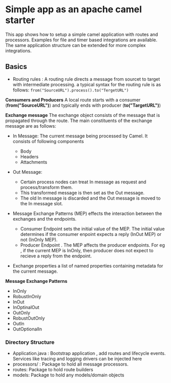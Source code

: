 # Simple app as an apache camel starter
This app shows how to setup a simple camel application with routes and processors. Examples for file and timer based integrations are available. The same application structure can be extended for more complex integrations.

## Basics

- Routing rules : A routing rule directs a message from sourcet to target with intermediate processing. a typical syntax for the routing rule is as follows:
```from("SourceURL").process().to("TergetURL")```

**Consumers and Producers**
A local route starts with a consumer (**from("SourceURL")**) and typically ends with producer (**to("TargetURL")**)

**Exchange message**
The exchange object consists of the message that is propagated through the route. The main constituents of the exchange message are as follows:

- In Message: The current message being processed by Camel. It consists of following components
	- Body
	- Headers
	- Attachments

- Out Message: 
	- Certain process nodes can treat In message as request and process/transform them. 
	- This transformed message is then set as the Out message. 
	- The old In message is discarded and the Out message is moved to the In message slot.

- Message Exchange Patterns (MEP) effects the interaction between the exchanges and the endpoints.
	- Consumer Endpoint sets the initial value of the MEP. The initial value determines if the consumer enpoint expects a reply (InOut MEP) or not (InOnly MEP).
	- Producer Endpoint . The MEP affects the producer endpoints. For eg , if the current MEP is InOnly, then producer does not expect to recieve a reply from the endpoint.

- Exchange properties a list of named properties containing metadata for the current message.


**Message Exchange Patterns**
- InOnly
- RobustInOnly
- InOut
- InOptinalOut
- OutOnly
- RobustOutOnly
- OutIn
- OutOptionalIn

### Directory Structure
- Application.java : Bootstrap application , add routes and lifecycle events. Services like tracing and logging drivers can be injected here
- processors/ : Package to hold all message processors.
- routes: Package to hold route builders
- models: Package to hold any models/domain objects